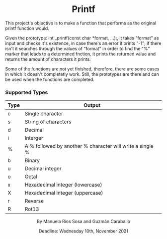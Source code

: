 <h1 align="center">Printf</h1>
</div>
<!-- ABOUT -->

This project's objective is to make a function that performs as the original printf function would.

Given the prototype: int _printf(const char *format, ...);, it takes "format" as input and checks it's existence, in case there's an error it prints "-1"; if there isn't it searches through the values of "format" in order to find the "%" marker that leads to a determined fnction, it prints the returned value and returns the amount of characters it prints.

Some of the functions are not yet finished, therefore, there are some cases in which it doesn't completetly work. Still, the prototypes are there and can be used when the functions are completed.

###  Supported Types


| Type   | Output |
|--------|--------|
| c      | Single character |
| s      | String of characters |
| d      | Decimal |
| i      | Interger |
| %      | A % followed by another % character will write a single % |
| b      | Binary |
| u      | Decimal integer |
| o      | Octal |
| x      | Hexadecimal integer (lowercase) |
| X      | Hexadecimal integer (uppercase) |
| r      | Reverse |
| R      | Rot13 |

<p align="center">
 By Manuela Ríos Sosa and Guzmán Caraballo
</p>
 <p align="center">
Deadline: Wednesday 10th, November 2021
 </p>
